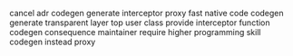 cancel adr codegen generate interceptor proxy fast native code codegen generate transparent layer top user class provide interceptor function codegen consequence maintainer require higher programming skill codegen instead proxy